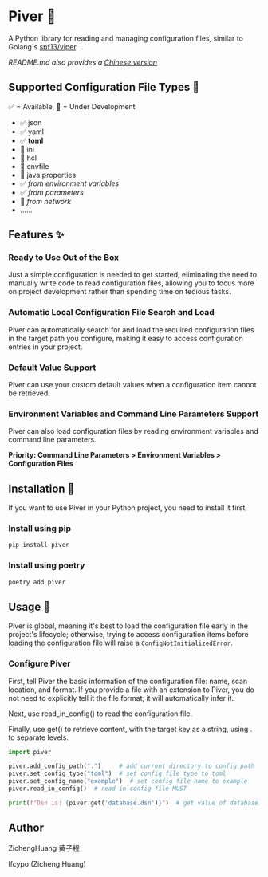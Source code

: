 # Piver 📌

A Python library for reading and managing configuration files, similar to Golang's [spf13/viper](https://github.com/spf13/viper).

*README.md also provides a [Chinese version](./README-zh.md)*

## Supported Configuration File Types 📝

✅ = Available, 🚧 = Under Development

* ✅ json
* ✅ yaml
* ✅ **toml**
* 🚧 ini
* 🚧 hcl
* 🚧 envfile
* 🚧 java properties
* ✅ *from environment variables*
* ✅ *from parameters*
* 🚧 *from network*
* ......

## Features ✨

### Ready to Use Out of the Box

Just a simple configuration is needed to get started, eliminating the need to manually write code to read configuration files, allowing you to focus more on project development rather than spending time on tedious tasks.

### Automatic Local Configuration File Search and Load

Piver can automatically search for and load the required configuration files in the target path you configure, making it easy to access configuration entries in your project.

### Default Value Support

Piver can use your custom default values when a configuration item cannot be retrieved.

### Environment Variables and Command Line Parameters Support

Piver can also load configuration files by reading environment variables and command line parameters.

**Priority: Command Line Parameters > Environment Variables > Configuration Files**

## Installation 🚚

If you want to use Piver in your Python project, you need to install it first.

### Install using pip

```bash
pip install piver
```
### Install using poetry
```bash
poetry add piver
```
## Usage 🍱
Piver is global, meaning it's best to load the configuration file early in the project's lifecycle; otherwise, trying to access configuration items before loading the configuration file will raise a `ConfigNotInitializedError`.

### Configure Piver
First, tell Piver the basic information of the configuration file: name, scan location, and format. If you provide a file with an extension to Piver, you do not need to explicitly tell it the file format; it will automatically infer it.

Next, use read_in_config() to read the configuration file.

Finally, use get() to retrieve content, with the target key as a string, using . to separate levels.

```python
import piver

piver.add_config_path(".")     # add current directory to config path
piver.set_config_type("toml")  # set config file type to toml
piver.set_config_name("example")  # set config file name to example
piver.read_in_config()  # read in config file MUST

print(f"Dsn is: {piver.get('database.dsn')}")  # get value of database.dsn

```
## Author
ZichengHuang 黄子程

lfcypo (Zicheng Huang)

